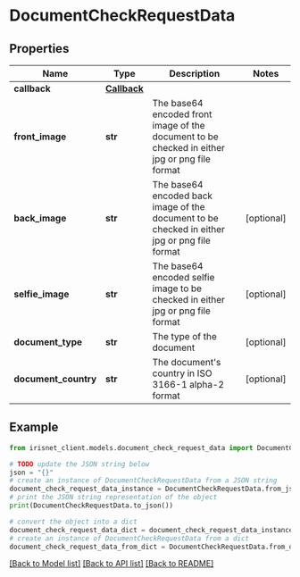 # DocumentCheckRequestData


## Properties

Name | Type | Description | Notes
------------ | ------------- | ------------- | -------------
**callback** | [**Callback**](Callback.md) |  | 
**front_image** | **str** | The base64 encoded front image of the document to be checked in either jpg or png file format | 
**back_image** | **str** | The base64 encoded back image of the document to be checked in either jpg or png file format | [optional] 
**selfie_image** | **str** | The base64 encoded selfie image to be checked in either jpg or png file format | [optional] 
**document_type** | **str** | The type of the document | [optional] 
**document_country** | **str** | The document&#39;s country in ISO 3166-1 alpha-2 format | [optional] 

## Example

```python
from irisnet_client.models.document_check_request_data import DocumentCheckRequestData

# TODO update the JSON string below
json = "{}"
# create an instance of DocumentCheckRequestData from a JSON string
document_check_request_data_instance = DocumentCheckRequestData.from_json(json)
# print the JSON string representation of the object
print(DocumentCheckRequestData.to_json())

# convert the object into a dict
document_check_request_data_dict = document_check_request_data_instance.to_dict()
# create an instance of DocumentCheckRequestData from a dict
document_check_request_data_from_dict = DocumentCheckRequestData.from_dict(document_check_request_data_dict)
```
[[Back to Model list]](../README.md#documentation-for-models) [[Back to API list]](../README.md#documentation-for-api-endpoints) [[Back to README]](../README.md)


